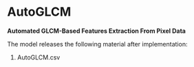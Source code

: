 # AutoGLCM
**Automated GLCM-Based Features Extraction From Pixel Data**


The model releases the following material after implementation:

1. AutoGLCM.csv

